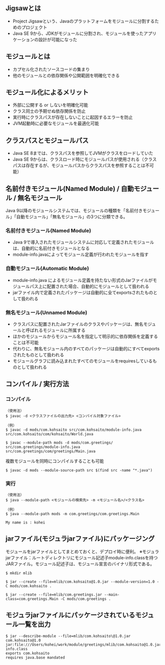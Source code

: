 ## Jigsawとは
 - Project Jigsawという、Javaのプラットフォームをモジュールに分割するためのプロジェクト
 - Java SE 9から、JDKがモジュールに分割され、モジュールを使ったアプリケーションの設計が可能になった

## モジュールとは
 - カプセル化されたソースコードの集まり
 - 他のモジュールとの依存関係や公開範囲を明確化できる

## モジュール化によるメリット
 - 外部に公開する or しないを明確化可能
 - クラス同士の予期せぬ依存関係を防止
 - 実行時にクラスパスが存在しないことに起因するエラーを防止
 - JVM起動時に必要なモジュールを最適化可能

## クラスパスとモジュールパス
 - Java SE 8までは、クラスパスを参照してJVMがクラスをロードしていた
 - Java SE 9からは、クラスロード時にモジュールパスが使用される（クラスパスは存在するが、モジュールパスからクラスパスを参照することは不可能）

## 名前付きモジュール(Named Module) / 自動モジュール / 無名モジュール
Java 9以降のモジュールシステムでは、モジュールの種類を「名前付きモジュール」「自動モジュール」「無名モジュール」の3つに分類できる。

### 名前付きモジュール(Named Module)
 - Java 9で導入されたモジュールシステムに対応して定義されたモジュールは、自動的に名前付きモジュールとなる
 - module-info.javaによってモジュール定義が行われたモジュールを指す

### 自動モジュール(Automatic Module)
 - module-info.java によるモジュール定義を持たない形式のJarファイルがモジュールパス上に配置された場合、自動的にモジュールとして扱われる
 - jarファイル内で定義されたパッケージは自動的に全てexportsされたものとして扱われる

### 無名モジュール(Unnamed Module)
 - クラスパスに配置されたJarファイルのクラスやパッケージは、無名モジュールと呼ばれるモジュールに所属する
 - ほかのモジュールからモジュール名を指定して明示的に依存関係を定義することは不可能
 - 代わりに、無名モジュール内のすべてのパッケージは自動的にすべてexportsされたものとして扱われる
 - モジュールグラフに読み込まれたすべてのモジュールをrequiresしているものとして扱われる

## コンパイル / 実行方法
### コンパイル
```
（使用法）
$ javac -d <クラスファイルの出力先> <コンパイル対象ファイル>

（例）
$ javac -d mods/com.kohsaito src/com.kohsaito/module-info.java src/com.kohsaito/com/kohsaito/World.java

$ javac --module-path mods -d mods/com.greetings/ src/com.greetings/module-info.java src/com.greetings/com/greetings/Main.java
```

複数モジュールを同時にコンパイルすることも可能
```
$ javac -d mods --module-source-path src $(find src -name "*.java")
```

### 実行
```
（使用法）
$ java --module-path <モジュールの検索先> -m <モジュール名>/<クラス名>

（例）
$ java --module-path mods -m com.greetings/com.greetings.Main

My name is : kohei
```

## jarファイル(モジュラjarファイル)にパッケージング
モジュールをjarファイルとしてまとめておくと、デプロイ時に便利。
※モジュラjarファイル：ルートディレクトリにモジュール記述子module-info.classを持つJARファイル。モジュール記述子は、モジュール宣言のバイナリ形式である。

```
$ mkdir mlib

$ jar --create --file=mlib/com.kohsaito@1.0.jar --module-version=1.0 -C mods/com.kohsaito .

$ jar --create --file=mlib/com.greetings.jar --main-class=com.greetings.Main -C mods/com.greetings .
```

## モジュラjarファイルにパッケージされているモジュール一覧を出力
```
$ jar --describe-module --file=mlib/com.kohsaito\@1.0.jar 
com.kohsaito@1.0 jar:file:///Users/kohei/work/module/greetings/mlib/com.kohsaito@1.0.jar/!module-info.class
exports com.kohsaito
requires java.base mandated
```
